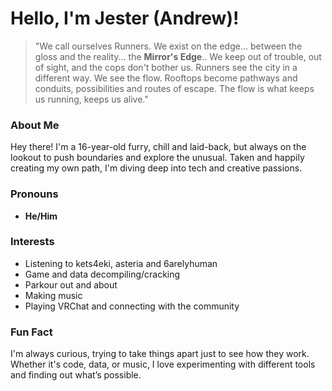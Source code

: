 # Hello, I'm Jester (Andrew)!

> "We call ourselves Runners. We exist on the edge... between the gloss and the reality... the **Mirror's Edge**.. We keep out of trouble, out of sight, and the cops don't bother us. Runners see the city in a different way. We see the flow. Rooftops become pathways and conduits, possibilities and routes of escape. The flow is what keeps us running, keeps us alive."

### About Me
Hey there! I'm a 16-year-old furry, chill and laid-back, but always on the lookout to push boundaries and explore the unusual. Taken and happily creating my own path, I'm diving deep into tech and creative passions.

### Pronouns
- **He/Him**

### Interests
-  Listening to kets4eki, asteria and 6arelyhuman
-  Game and data decompiling/cracking
-  Parkour out and about
-  Making music
-  Playing VRChat and connecting with the community

### Fun Fact
I'm always curious, trying to take things apart just to see how they work. Whether it's code, data, or music, I love experimenting with different tools and finding out what’s possible.
